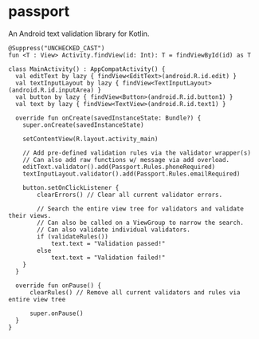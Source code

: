 # passport
An Android text validation library for Kotlin.

    @Suppress("UNCHECKED_CAST")
    fun <T : View> Activity.findView(id: Int): T = findViewById(id) as T
    
    class MainActivity() : AppCompatActivity() {
      val editText by lazy { findView<EditText>(android.R.id.edit) }
      val textInputLayout by lazy { findView<TextInputLayout>(android.R.id.inputArea) }
      val button by lazy { findView<Button>(android.R.id.button1) }
      val text by lazy { findView<TextView>(android.R.id.text1) }
    
      override fun onCreate(savedInstanceState: Bundle?) {
        super.onCreate(savedInstanceState)
      
        setContentView(R.layout.activity_main)
      
        // Add pre-defined validation rules via the validator wrapper(s)
        // Can also add raw functions w/ message via add overload.
        editText.validator().add(Passport.Rules.phoneRequired)
        textInputLayout.validator().add(Passport.Rules.emailRequired)
        
        button.setOnClickListener {
            clearErrors() // Clear all current validator errors.
      
            // Search the entire view tree for validators and validate their views.
            // Can also be called on a ViewGroup to narrow the search.
            // Can also validate individual validators.
            if (validateRules())
                text.text = "Validation passed!"
            else
                text.text = "Validation failed!"
        }
      }

      override fun onPause() {
          clearRules() // Remove all current validators and rules via entire view tree
    
          super.onPause()
      }
    }
